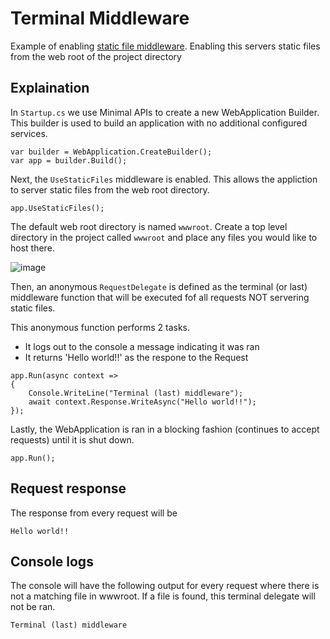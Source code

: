 # Terminal Middleware 

Example of enabling [static file middleware](https://docs.microsoft.com/en-us/aspnet/core/fundamentals/static-files?view=aspnetcore-6.0). Enabling this servers static files from the web root of the project directory

## Explaination

In `Startup.cs` we use Minimal APIs to create a new WebApplication Builder. This builder is used to build an application with no additional configured services. 

```
var builder = WebApplication.CreateBuilder();
var app = builder.Build();
```

Next, the `UseStaticFiles` middleware is enabled. This allows the appliction to server static files from the web root directory. 

```
app.UseStaticFiles();
```

The default web root directory is named `wwwroot`. Create a top level directory in the project called `wwwroot` and place any files you would like to host there.

![image](https://user-images.githubusercontent.com/48453433/154818083-355c7951-0f1e-4860-a923-6b1a7c7ba797.png)


Then, an anonymous `RequestDelegate` is defined as the terminal (or last) middleware function that will be executed fof all requests NOT servering static files.

This anonymous function performs 2 tasks.
- It logs out to the console a message indicating it was ran
- It returns 'Hello world!!' as the respone to the Request

```
app.Run(async context =>
{
    Console.WriteLine("Terminal (last) middleware");
    await context.Response.WriteAsync("Hello world!!");
});
```
Lastly, the WebApplication is ran in a blocking fashion (continues to accept requests) until it is shut down.

```
app.Run();
```

## Request response

The response from every request will be 
```
Hello world!!
```

## Console logs

The console will have the following output for every request where there is not a matching file in wwwroot. If a file is found, this terminal delegate will not be ran.

```
Terminal (last) middleware
```
